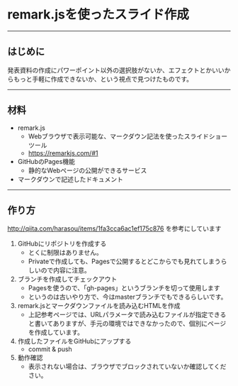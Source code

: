 # remark.jsを使ったスライド作成

---
## はじめに
発表資料の作成にパワーポイント以外の選択肢がないか、エフェクトとかいいからもっと手軽に作成できないか、という視点で見つけたものです。

---
## 材料
- remark.js
  - Webブラウザで表示可能な、マークダウン記法を使ったスライドショーツール
  - https://remarkjs.com/#1
- GitHubのPages機能
  - 静的なWebページの公開ができるサービス
- マークダウンで記述したドキュメント

---
## 作り方
http://qiita.com/harasou/items/1fa3cca6ac1ef175c876 を参考にしています
1. GitHubにリポジトリを作成する
   - とくに制限はありません。
   - Privateで作成しても、Pagesで公開するとどこからでも見れてしまうらしいので内容に注意。
2. ブランチを作成してチェックアウト
   - Pagesを使うので、「gh-pages」というブランチを切って使用します
   - というのは古いやり方で、今はmasterブランチでもできるらしいです。
3. remark.jsとマークダウンファイルを読み込むHTMLを作成
   - 上記参考ページでは、URLパラメータで読み込むファイルが指定できると書いてありますが、手元の環境ではできなかったので、個別にページを作成しています。
4. 作成したファイルをGitHubにアップする
   - commit & push
5. 動作確認
   - 表示されない場合は、ブラウザでブロックされていないか確認してください。